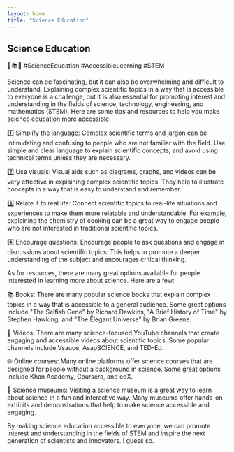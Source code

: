 ```yaml
---
layout: home
title: "Science Education"
---
```


## Science Education

🔬📚🌟 #ScienceEducation #AccessibleLearning #STEM

Science can be fascinating, but it can also be overwhelming and difficult to understand. Explaining complex scientific topics in a way that is accessible to everyone is a challenge, but it is also essential for promoting interest and understanding in the fields of science, technology, engineering, and mathematics (STEM). Here are some tips and resources to help you make science education more accessible:

1️⃣ Simplify the language: Complex scientific terms and jargon can be intimidating and confusing to people who are not familiar with the field. Use simple and clear language to explain scientific concepts, and avoid using technical terms unless they are necessary.

2️⃣ Use visuals: Visual aids such as diagrams, graphs, and videos can be very effective in explaining complex scientific topics. They help to illustrate concepts in a way that is easy to understand and remember.

3️⃣ Relate it to real life: Connect scientific topics to real-life situations and experiences to make them more relatable and understandable. For example, explaining the chemistry of cooking can be a great way to engage people who are not interested in traditional scientific topics.

4️⃣ Encourage questions: Encourage people to ask questions and engage in discussions about scientific topics. This helps to promote a deeper understanding of the subject and encourages critical thinking.

As for resources, there are many great options available for people interested in learning more about science. Here are a few:

📚 Books: There are many popular science books that explain complex topics in a way that is accessible to a general audience. Some great options include "The Selfish Gene" by Richard Dawkins, "A Brief History of Time" by Stephen Hawking, and "The Elegant Universe" by Brian Greene.

🎥 Videos: There are many science-focused YouTube channels that create engaging and accessible videos about scientific topics. Some popular channels include Vsauce, AsapSCIENCE, and TED-Ed.

🌐 Online courses: Many online platforms offer science courses that are designed for people without a background in science. Some great options include Khan Academy, Coursera, and edX.

🔬 Science museums: Visiting a science museum is a great way to learn about science in a fun and interactive way. Many museums offer hands-on exhibits and demonstrations that help to make science accessible and engaging.

By making science education accessible to everyone, we can promote interest and understanding in the fields of STEM and inspire the next generation of scientists and innovators. I guess so.